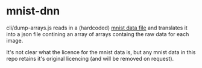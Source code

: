 # mnist-dnn

cli/dump-arrays.js reads in a (hardcoded) [mnist data file](http://yann.lecun.com/exdb/mnist/) and translates it into a json file contining an array of arrays containg the raw data for each image.


It's not clear what the licence for the mnist data is, but any mnist data in this repo retains it's original licencing (and will be removed on request).
